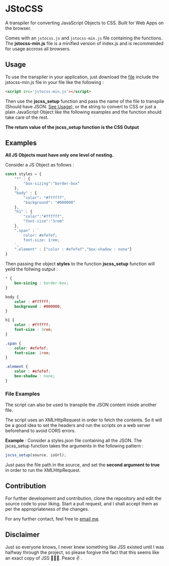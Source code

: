 # JStoCSS

A transpiler for converting JavaScript Objects to CSS. Built for Web Apps on the browser.

Comes with an `jstocss.js` and `jstocss-min.js` file containing the functions. The **jstocss-min.js** file is a minified version of index.js and is recommended for usage accross all browsers.

## Usage

To use the transpiler in your application, just download the [file](https://raw.githubusercontent.com/deve-sh/JStoCSS/master/jstocss-min.js) include the jstocss-min.js file in your file like the following :

```html
<script src='jstocss-min.js'></script>
```

Then use the **jscss_setup** function and pass the name of the file to transpile (Should have JSON. [See Usage](#file-examples)), or the string to convert to CSS or just a plain JavaScript Object like the following examples and the function should take care of the rest.

**The return value of the jscss_setup function is the CSS Output**

## Examples

**All JS Objects must have only one level of nesting.**

Consider a JS Object as follows : 

```javascript
const styles = {
	"*" : {
		"box-sizing":"border-box"
	},
	"body" : {
		"color": "#ffffff",
		"background": "#000000"
	},
	"h1" : {
		"color":"#ffffff",
		"font-size":"3rem"
	},
	".span" : `
		color: #efefef;
		font-size: 1rem;
	`,
	".element" : ["color : #efefef","box-shadow : none"]
}
```

Then passing the object **styles** to the function **jscss_setup** function will yeild the follwing output : 

```css
* {
	box-sizing : border-box;
}

body {
	color : #ffffff;
	background : #000000;
}

h1 {
	color : #ffffff;
	font-size : 3rem;
}

.span {
	color: #efefef;
	font-size: 1rem;	
}

.element {
	color : #efefef;
	box-shadow : none;
}
```

### File Examples

The script can also be used to transpile the JSON content inside another file.

The script uses an XMLHttpRequest in order to fetch the contents. So it will be a good idea to set the headers and run the scripts on a web server beforehand to avoid CORS errors.

**Example** : Consider a styles.json file containing all the JSON. The jscss_setup function takes the arguments in the following pattern :

```javascript
jscss_setup(source, isUrl);
```

Just pass the file path in the source, and set the **second argument to true** in order to run the XMLHttpRequest.

## Contribution

For further development and contribution, clone the repository and edit the source code to your liking. Start a pull request, and I shall accept them as per the appropriateness of the changes.

For any further contact, feel free to [email me](mailto:devesh2027@gmail.com).

## Disclaimer

Just so everyone knows, I never knew something like JSS existed until I was halfway through the project, so please forgive the fact that this seems like an exact copy of JSS 🤷‍♂️😛. Peace ✌ .
